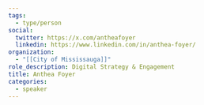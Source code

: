 ```yaml
---
tags:
  - type/person
social:
  twitter: https://x.com/antheafoyer
  linkedin: https://www.linkedin.com/in/anthea-foyer/
organization:
  - "[[City of Mississauga]]"
role_description: Digital Strategy & Engagement
title: Anthea Foyer
categories:
  - speaker
---
```

